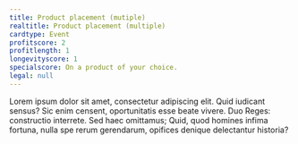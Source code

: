 ```yaml
---
title: Product placement (mutiple)
realtitle: Product placement (multiple)
cardtype: Event
profitscore: 2
profitlength: 1
longevityscore: 1
specialscore: On a product of your choice.
legal: null
---
```


Lorem ipsum dolor sit amet, consectetur adipiscing elit. Quid iudicant sensus? Sic enim censent, oportunitatis esse beate vivere. Duo Reges: constructio interrete. Sed haec omittamus; Quid, quod homines infima fortuna, nulla spe rerum gerendarum, opifices denique delectantur historia?
